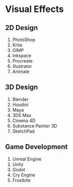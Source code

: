 # Visual Effects

## 2D Design

1. PhotoShop
2. Krita
3. GIMP
4. Inkspace
5. Procreate
6. Illustrator
7. Animate

## 3D Design

1. Blender
2. Houdini
3. Maya
4. 3DS Max
5. Cinema 4D
6. Substance Painter 3D
7. SketchPad

## Game Development

1. Unreal Engine
2. Unity
3. Godot
4. Cry Engine
5. Frostbite

